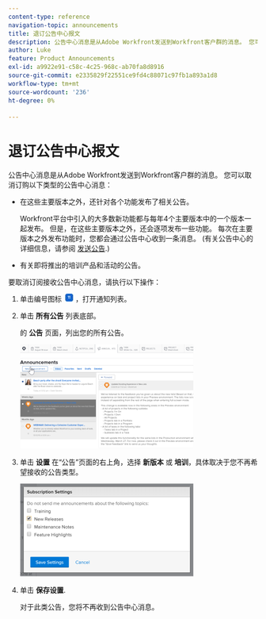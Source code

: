 ```yaml
---
content-type: reference
navigation-topic: announcements
title: 退订公告中心报文
description: 公告中心消息是从Adobe Workfront发送到Workfront客户群的消息。 您可以取消订阅以下类型的公告中心消息 — 编辑我。
author: Luke
feature: Product Announcements
exl-id: a9922e91-c58c-4c25-968c-ab70fa8d8916
source-git-commit: e2335829f22551ce9fd4c88071c97fb1a893a1d8
workflow-type: tm+mt
source-wordcount: '236'
ht-degree: 0%

---
```


# 退订公告中心报文

公告中心消息是从Adobe Workfront发送到Workfront客户群的消息。 您可以取消订购以下类型的公告中心消息：

* 在这些主要版本之外，还针对各个功能发布了相关公告。

   Workfront平台中引入的大多数新功能都与每年4个主要版本中的一个版本一起发布。 但是，在这些主要版本之外，还会逐项发布一些功能。 每次在主要版本之外发布功能时，您都会通过公告中心收到一条消息。 (有关公告中心的详细信息，请参阅 [发送公告](../../administration-and-setup/get-started-wf-administration/view-send-announcements.md).)

* 有关即将推出的培训产品和活动的公告。

要取消订阅接收公告中心消息，请执行以下操作：

1. 单击编号图标 ![](assets/notifications-icon-jewel.jpg) ，打开通知列表。
1. 单击 **所有公告** 列表底部。

   的 **公告** 页面，列出您的所有公告。

   ![](assets/announcements-page-qs-350x210.png)

1. 单击 **设置** 在“公告”页面的右上角，选择 **新版本** 或 **培训**，具体取决于您不再希望接收的公告类型。

   ![](assets/announcementcenter-settings-350x187.png)

1. 单击 **保存设置**.

   对于此类公告，您将不再收到公告中心消息。
